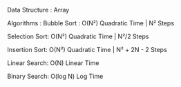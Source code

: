 Data Structure : Array

Algorithms :
Bubble Sort : O(N²) Quadratic Time | N² Steps

Selection Sort: O(N²) Quadratic Time | N²/2 Steps

Insertion Sort: O(N²) Quadratic Time | N² + 2N - 2 Steps

Linear Search: O(N) Linear Time

Binary Search: O(log N) Log Time
